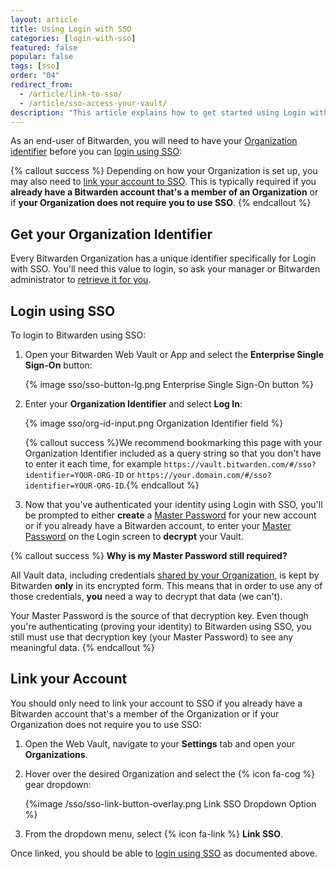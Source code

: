 ```yaml
---
layout: article
title: Using Login with SSO
categories: [login-with-sso]
featured: false
popular: false
tags: [sso]
order: "04"
redirect_from:
  - /article/link-to-sso/
  - /article/sso-access-your-vault/
description: "This article explains how to get started using Login with SSO as a Bitwarden password manager end-user."
---
```


As an end-user of Bitwarden, you will need to have your [Organization identifier](#get-your-organization-identifier) before you can [login using SSO](#login-using-sso):

{% callout success %}
Depending on how your Organization is set up, you may also need to [link your account to SSO](#link-your-account). This is typically required if you **already have a Bitwarden account that's a member of an Organization** or if **your Organization does not require you to use SSO**.
{% endcallout %}

## Get your Organization Identifier

Every Bitwarden Organization has a unique identifier specifically for Login with SSO. You'll need this value to login, so ask your manager or Bitwarden administrator to [retrieve it for you]({{site.baseurl}}/article/configure-sso-saml/#step-1-set-an-organization-identifier).

## Login using SSO

To login to Bitwarden using SSO:

1. Open your Bitwarden Web Vault or App and select the **Enterprise Single Sign-On** button:

   {% image sso/sso-button-lg.png Enterprise Single Sign-On button %}

2. Enter your **Organization Identifier** and select **Log In**:

   {% image sso/org-id-input.png Organization Identifier field %}

   {% callout success %}We recommend bookmarking this page with your Organization Identifier included as a query string so that you don't have to enter it each time, for example `https://vault.bitwarden.com/#/sso?identifier=YOUR-ORG-ID` or `https://your.domain.com/#/sso?identifier=YOUR-ORG-ID`.{% endcallout %}
3. Now that you've authenticated your identity using Login with SSO, you'll be prompted to either **create** a [Master Password]({{site.baseurl}}/article/master-password/) for your new account or if you already have a Bitwarden account, to enter your [Master Password]({{site.baseurl}}/article/master-password/) on the Login screen to **decrypt** your Vault.

{% callout success %}
**Why is my Master Password still required?**

All Vault data, including credentials [shared by your Organization]({{site.baseurl}}/article/sharing/), is kept by Bitwarden **only** in its encrypted form. This means that in order to use any of those credentials, **you** need a way to decrypt that data (we can't).

Your Master Password is the source of that decryption key. Even though you're authenticating (proving your identity) to Bitwarden using SSO, you still must use that decryption key (your Master Password) to see any meaningful data.
{% endcallout %}

## Link your Account

You should only need to link your account to SSO if you already have a Bitwarden account that's a member of the Organization or if your Organization does not require you to use SSO:

1. Open the Web Vault, navigate to your **Settings** tab and open your **Organizations**.
2. Hover over the desired Organization and select the {% icon fa-cog %} gear dropdown:

   {%image /sso/sso-link-button-overlay.png Link SSO Dropdown Option %}

3. From the dropdown menu, select {% icon fa-link %} **Link SSO**.

Once linked, you should be able to [login using SSO](#login-using-sso) as documented above.
